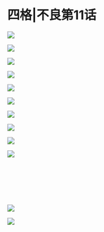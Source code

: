 # 四格|不良第11话



![](/images/不良1-11四格/11/1.jpg)

![](/images/不良1-11四格/11/2.jpg)

![](/images/不良1-11四格/11/3.jpg)

![](/images/不良1-11四格/11/4.jpg)

![](/images/不良1-11四格/11/5.jpg)

![](/images/不良1-11四格/11/6.jpg)

![](/images/不良1-11四格/11/7.jpg)

![](/images/不良1-11四格/11/8.jpg)

![](/images/不良1-11四格/11/9.jpg)

![](/images/不良1-11四格/11/小剧场.jpg)

&nbsp;

&nbsp;

&nbsp;

![](/images/不良1-11四格/11/10.jpg)

![](/images/不良1-11四格/11/11.jpg)


